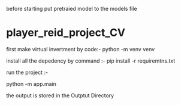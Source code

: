 before starting put pretraied model to the models file 
# player_reid_project_CV
first make virtual invertment
by code:- 
         python -m venv venv

install all the depedency by command :-
 pip install -r requiremtns.txt 

run the project :-

python -m app.main

the output is stored in the Outptut Directory
